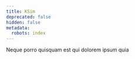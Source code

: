 ```yaml
---
title: KSim
deprecated: false
hidden: false
metadata:
  robots: index
---
```

<Cards columns={0}>
  <Card title="KSim" href="https://github.com/kscalelabs/ksim" icon="fa-brands fa-github" target="_blank">
    Neque porro quisquam est qui dolorem ipsum quia
  </Card>
</Cards>